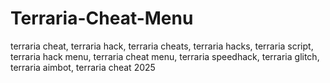 # Terraria-Cheat-Menu
  terraria cheat, terraria hack, terraria cheats, terraria hacks, terraria script, terraria hack menu, terraria cheat menu, terraria speedhack, terraria glitch, terraria aimbot, terraria cheat 2025
